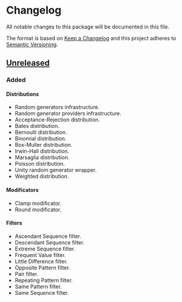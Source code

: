 # Changelog

All notable changes to this package will be documented in this file.

The format is based on [Keep a Changelog](http://keepachangelog.com/en/1.0.0/)
and this project adheres to [Semantic Versioning](http://semver.org/spec/v2.0.0.html).

## [Unreleased]

### Added

#### Distributions
- Random generators infrastructure.
- Random generator providers infrastructure.
- Acceptance-Rejection distribution.
- Bates distribution.
- Bernoulli distribution.
- Binomial distribution.
- Box-Muller distribution.
- Irwin-Hall distribution.
- Marsaglia distribution.
- Poisson distribution.
- Unity random generator wrapper.
- Weighted distribution.

#### Modificators
- Clamp modificator.
- Round modificator.

#### Filters
- Ascendant Sequence filter.
- Descendant Sequence filter.
- Extreme Sequence filter.
- Frequent Value filter.
- Little Difference filter.
- Opposite Pattern filter.
- Pair filter.
- Repeating Pattern filter.
- Same Pattern filter.
- Same Sequence filter.

[unreleased]: https://github.com/ZorPastaman/Random-Generators
